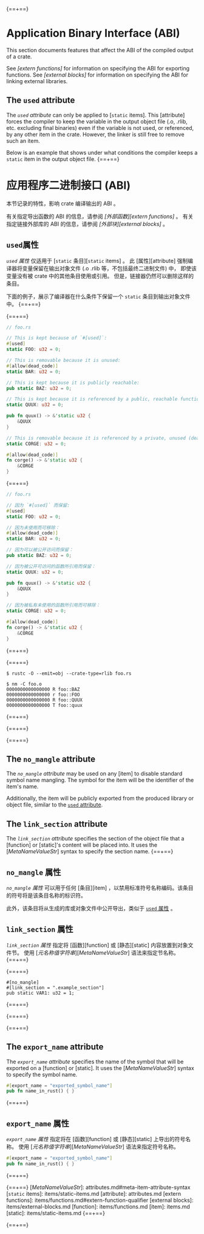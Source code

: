 {==+==}
# Application Binary Interface (ABI)

This section documents features that affect the ABI of the compiled output of
a crate.

See *[extern functions]* for information on specifying the ABI for exporting
functions. See *[external blocks]* for information on specifying the ABI for
linking external libraries.

## The `used` attribute

The *`used` attribute* can only be applied to [`static` items]. This [attribute] forces the
compiler to keep the variable in the output object file (.o, .rlib, etc. excluding final binaries)
even if the variable is not used, or referenced, by any other item in the crate.
However, the linker is still free to remove such an item.

Below is an example that shows under what conditions the compiler keeps a `static` item in the
output object file.
{==+==}
# 应用程序二进制接口 (ABI)

本节记录的特性，影响 crate 编译输出的 ABI 。

有关指定导出函数的 ABI 的信息，请参阅 *[外部函数][extern functions]* 。
有关指定链接外部库的 ABI 的信息，请参阅 *[外部块][external blocks]* 。

## `used`属性

*`used` 属性* 仅适用于 [`static` 条目][`static` items] 。
此 [属性][attribute] 强制编译器将变量保留在输出对象文件 (.o .rlib 等，不包括最终二进制文件) 中，
即使该变量没有被 crate 中的其他条目使用或引用。
但是，链接器仍然可以删除这样的条目。

下面的例子，展示了编译器在什么条件下保留一个 `static` 条目到输出对象文件中。
{==+==}


{==+==}
``` rust
// foo.rs

// This is kept because of `#[used]`:
#[used]
static FOO: u32 = 0;

// This is removable because it is unused:
#[allow(dead_code)]
static BAR: u32 = 0;

// This is kept because it is publicly reachable:
pub static BAZ: u32 = 0;

// This is kept because it is referenced by a public, reachable function:
static QUUX: u32 = 0;

pub fn quux() -> &'static u32 {
    &QUUX
}

// This is removable because it is referenced by a private, unused (dead) function:
static CORGE: u32 = 0;

#[allow(dead_code)]
fn corge() -> &'static u32 {
    &CORGE
}
```
{==+==}
``` rust
// foo.rs

// 因为 `#[used]` 而保留:
#[used]
static FOO: u32 = 0;

// 因为未使用而可移除：
#[allow(dead_code)]
static BAR: u32 = 0;

// 因为可以被公开访问而保留：
pub static BAZ: u32 = 0;

// 因为被公开可访问的函数所引用而保留：
static QUUX: u32 = 0;

pub fn quux() -> &'static u32 {
    &QUUX
}

// 因为被私有未使用的函数所引用而可移除：
static CORGE: u32 = 0;

#[allow(dead_code)]
fn corge() -> &'static u32 {
    &CORGE
}
```
{==+==}


{==+==}
``` console
$ rustc -O --emit=obj --crate-type=rlib foo.rs

$ nm -C foo.o
0000000000000000 R foo::BAZ
0000000000000000 r foo::FOO
0000000000000000 R foo::QUUX
0000000000000000 T foo::quux
```
{==+==}

{==+==}


{==+==}
## The `no_mangle` attribute

The *`no_mangle` attribute* may be used on any [item] to disable standard
symbol name mangling. The symbol for the item will be the identifier of the
item's name.

Additionally, the item will be publicly exported from the produced library or
object file, similar to the [`used` attribute](#the-used-attribute).

## The `link_section` attribute

The *`link_section` attribute* specifies the section of the object file that a
[function] or [static]'s content will be placed into. It uses the
[_MetaNameValueStr_] syntax to specify the section name.
{==+==}
## `no_mangle` 属性

*`no_mangle` 属性* 可以用于任何 [条目][item] ，以禁用标准符号名称编码。该条目的符号将是该条目名称的标识符。

此外，该条目将从生成的库或对象文件中公开导出，类似于 [`used` 属性](#the-used-attribute) 。

## `link_section` 属性

*`link_section` 属性* 指定将 [函数][function] 或 [静态][static] 内容放置到对象文件节。
使用 [_元名称值字符串_][_MetaNameValueStr_] 语法来指定节名称。
{==+==}


{==+==}
<!-- no_run: don't link. The format of the section name is platform-specific. -->
```rust,no_run
#[no_mangle]
#[link_section = ".example_section"]
pub static VAR1: u32 = 1;
```
{==+==}

{==+==}


{==+==}
## The `export_name` attribute

The *`export_name` attribute* specifies the name of the symbol that will be
exported on a [function] or [static]. It uses the [_MetaNameValueStr_] syntax
to specify the symbol name.

```rust
#[export_name = "exported_symbol_name"]
pub fn name_in_rust() { }
```
{==+==}
## `export_name` 属性

*`export_name` 属性* 指定将在 [函数][function] 或 [静态][static] 上导出的符号名称。
使用 [_元名称值字符串_][_MetaNameValueStr_] 语法来指定符号名称。

```rust
#[export_name = "exported_symbol_name"]
pub fn name_in_rust() { }
```
{==+==}


{==+==}
[_MetaNameValueStr_]: attributes.md#meta-item-attribute-syntax
[`static` items]: items/static-items.md
[attribute]: attributes.md
[extern functions]: items/functions.md#extern-function-qualifier
[external blocks]: items/external-blocks.md
[function]: items/functions.md
[item]: items.md
[static]: items/static-items.md
{==+==}

{==+==}